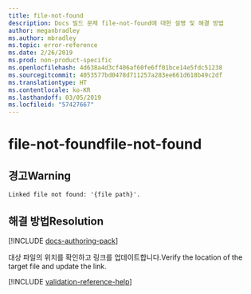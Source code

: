 ```yaml
---
title: file-not-found
description: Docs 빌드 문제 file-not-found에 대한 설명 및 해결 방법
author: meganbradley
ms.author: mbradley
ms.topic: error-reference
ms.date: 2/26/2019
ms.prod: non-product-specific
ms.openlocfilehash: 4d638a4d3cf406af60fe6ff01bce14e5fdc51238
ms.sourcegitcommit: 4053577bd0478d711257a283ee661d618b49c2df
ms.translationtype: HT
ms.contentlocale: ko-KR
ms.lasthandoff: 03/05/2019
ms.locfileid: "57427667"
---
```

# <a name="file-not-found"></a><span data-ttu-id="0a051-103">file-not-found</span><span class="sxs-lookup"><span data-stu-id="0a051-103">file-not-found</span></span>

## <a name="warning"></a><span data-ttu-id="0a051-104">경고</span><span class="sxs-lookup"><span data-stu-id="0a051-104">Warning</span></span>

`Linked file not found: '{file path}'.`

## <a name="resolution"></a><span data-ttu-id="0a051-105">해결 방법</span><span class="sxs-lookup"><span data-stu-id="0a051-105">Resolution</span></span>

[!INCLUDE [docs-authoring-pack](includes/docs-authoring-pack.md)]

<span data-ttu-id="0a051-106">대상 파일의 위치를 확인하고 링크를 업데이트합니다.</span><span class="sxs-lookup"><span data-stu-id="0a051-106">Verify the location of the target file and update the link.</span></span>

<!--make sure to add this file to your includes folder and verify the path-->
[!INCLUDE [validation-reference-help](includes/validation-reference-help.md)]
